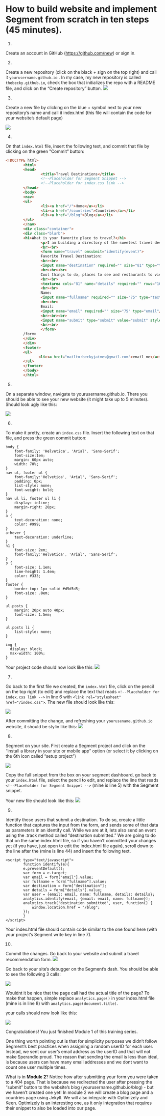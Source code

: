 
# How to build website and implement Segment from scratch in ten steps (45 minutes). 

1.
Create an account in GitHub (https://github.com/new) or sign in.

2.
Create a new repository (click on the black + sign on the top right) and call it `yourusername.github.io` . In my case, my new repository is called `thebecky.github.io`, check the box that initializes the repo with a README file, and click on the “Create repository” button.
![](https://lh4.googleusercontent.com/7pAUHBkudZZNE-2el-xvBiw847A_KJK4AfIE6J4hcZLOURkFUQO3h3juy6Rbo2Ga9ZcIo4LIiVymliSpjvr-4CVmahvcx9Ttm3kWIi8fvmWgG7pNqRCNcOfcboRvfg2MdjX7Mwk)

3.
Create a new file by clicking on the blue + symbol next to your new repository’s name and call it index.html (this file will contain the code for your website’s default page)

![](https://lh3.googleusercontent.com/2gBmt3YAt1nut9kwvPxr0dEE3H5_1_cweeMmygZIgooQX7ButSFH48Hn4Dj1qADAINgXla6SZt40pl831XghO0nO_ULGgE2l-32nc73nerXnbgHbMc7fo0sd8DWdkL1sjUbYi28)

4.
On that `index.html` file, insert the following text, and commit that file by clicking on the green "Commit” button:

```html 
<!DOCTYPE html>
        <html>
        <head>
                <title>Travel Destinations</title>
                <!--Placeholder for Segment Snippet -->
                <!--Placeholder for index.css link -->
        </head>
        <body>
        <nav>
        <ul>
                <li><a href="/">Home</a></li>
                <li><a href="/countries">Countries</a></li>
                <li><a href="/blog">Blog</a></li>
        </ul>
        </nav>
        <div class="container">
        <div class="blurb">        
        <h1>What is your favorite place to travel?</h1>
                <p>I am building a directory of the sweetest travel destinations.</p>
                <br><br>
                <form name="travel" onsubmit="identify(event)">
                Favorite Travel Destination:
                <br><br>
                <input name="destination" required="" size="81" type="text"/>
                <br><br><br>
                Cool things to do, places to see and restaurants to visit:
                <br><br>
                <textarea cols="81" name="details" required="" rows="10"></textarea>
                <br><br>
                Name:
                <input name="fullname" required="" size="75" type="text"/>
                <br><br>
                Email:
                <input name="email" required="" size="75" type="email"/>
                <br><br><br>
                <input name="submit" type="submit" value="submit" style="color: #ffffff; background: #63686b; font-size: 1em; border: none;"/>
                <br><br>
                </form>        
        /form> 
        </div>
        </div>
        <footer>
        <ul>
               <li><a href="mailto:beckyjaimes@gmail.com">email me</a></li>
        </ul>
        </footer>
        </body>
        </html>
```

5.
On a separate window, navigate to  yourusername.github.io. There you should be able to see your new website (it might take up to 5 minutes). Should look ugly like this:

![](https://lh4.googleusercontent.com/htMHBgB6SmAWH98_kNRSV6SpmImYisWdAcGcyRnOma1FH30C208_qo1MRMWtKIzM0Re_LK5MawP0dwX2Dg6NgjgEsbVxmexI6nIzK1Z0jaYGvVOKcjMhrMEfhRqDCbopFP5KpM0)

6.
To make it pretty,  create an `index.css` file. Insert the following text on that file, and press the green commit button:

```
body {
    font-family: 'Helvetica', 'Arial', 'Sans-Serif';
    font-size:1em;
    margin: 60px auto;
    width: 70%;
}
nav ul, footer ul {
    font-family:'Helvetica', 'Arial', 'Sans-Serif';
    padding: 0px;
    list-style: none;
    font-weight: bold;
}
nav ul li, footer ul li {
    display: inline;
    margin-right: 20px;
}
a {
    text-decoration: none;
    color: #999;
}
a:hover {
    text-decoration: underline;
}
h1 {
    font-size: 2em;
    font-family:'Helvetica', 'Arial', 'Sans-Serif';
}
p {
    font-size: 1.1em;
    line-height: 1.4em;
    color: #333;
}
footer {
    border-top: 1px solid #d5d5d5;
    font-size: .8em;
}

ul.posts { 
    margin: 20px auto 40px; 
    font-size: 1.5em;
}

ul.posts li {
    list-style: none;
}

img {
  display: block;
  max-width: 100%;
}
```

Your project code should now look like this: 
![](https://lh6.googleusercontent.com/WElic7ObgxtawSB7YpoMqwRQYxxORQT6vKz62p5XcCuPP2kJ19ac59at2LPC8Vood63_9W81oB7GwDjnlHnRBR_USO1EQdyh5jKg7cyXmIMMyJnUtqCq__MvFZkYg-KzpIv-cOY)

7.
Go back to the first file we created, the `index.html` file, click on the pencil on the top right (to edit) and replace the text that reads `<!--Placeholder for index.css link -->` in line 6  with `<link rel="stylesheet" href="/index.css">`. The new file should look like this:

![](https://lh6.googleusercontent.com/Bipyrmp-mMQrgwTkRS_ZEkDm8mLjXG7J_LusLIx8thjRvW6Waua6Ng3HwyJmYnrluoruoTOlSlRGOFIQUs8Xq_7DWSCXgcjKJQJeWGITTEutoMDOk7K8dekiYaRGKYNwsqcxI08)

After committing the change, and refreshing your `yourusename.github.io` website, it should be stylin like this:
![](https://dchtm6r471mui.cloudfront.net/notes.dropbox.com_2KqZoOTMGXjhQh7myTv8k_d.2308_1436279269707_undefined)

8.
Segment on your site. 
First create a Segment project and click on the “install a library in your site or mobile app” option (or select it by clicking on the 6th icon called “setup project”)

![](https://lh6.googleusercontent.com/ue6swDWFchY5LllpF-fw60ig5peul0A7eYrMEeP-euZz9BnfSekldy1jwHL_bBjjKyI3Fec-ReOE9NxoJjC1YIdpO5g5twfIEdP5ycdsJMiSEC6Yn8jqHdUZUf5RMRF6v2EeIdI)

Copy the full snippet from the box on your segment dashboard, go back to your `index.html` file, select the pencil to edit, and replace the line that reads `<!--Placeholder for Segment Snippet -->` (mine is line 5) with the Segment snippet.

Your new file should look like this:
![](https://dchtm6r471mui.cloudfront.net/notes.dropbox.com_2KqZoOTMGXjhQh7myTv8k_d.2308_1436248776313_undefined)

9.
Identify those users that submit a destination. To do so, create a little function that captures the input from the form, and sends some of that data as parameters in an identify call. While we are at it, lets also send an event using the .track method called “destination submitted.”  We are going to do that on the same index.html file, so if you haven’t committed your changes yet (if you have, just open to edit the index.html file again), scroll down to the line after the </form> (mine is line 44) and insert the following text.
```   
<script type="text/javascript">
        function identify(e){
        e.preventDefault();
        var form = e.target;
        var email = form["email"].value;
        var fullname = form["fullname"].value;
        var destination = form["destination"];
        var details = form["details"].value;
        var user = {email: email, name: fullname, details: details};
        analytics.identify(email, {email: email, name: fullname});
        analytics.track('destination submitted', user, function() {
            window.location.href = "/blog";
        });
        }
</script>
```
Your index.html file should contain code similar to the one found here (with your project’s Segment write key in line 7).

10.
Commit the changes. Go back to your website and submit a travel recommendation form.
![](https://lh6.googleusercontent.com/XwmCdFqs7yF7nMYndphwPR_kyPoMVQipuUedClecnF9tjO5rh5XG77wpqa7C4znkBkBHJhN8vv2q9qSHwSewIqgTV3b-Nn0lmh8AFtAvxCYs1K2EMVKM2YwK3AmSNPUBcXQ4tvg)

Go back to your site’s debugger on the Segment’s dash. You should be able to see the following 3 calls:

![](https://dchtm6r471mui.cloudfront.net/notes.dropbox.com_2KqZoOTMGXjhQh7myTv8k_d.2308_1436278764869_undefined)

Wouldnt it be nice that the page call had the actual title of the page? To make that happen, simple replace `analytics.page()` in your index.html file (mine is in line 8) with  `analytics.page(document.title)`.

your calls should now look like this:

![](https://dchtm6r471mui.cloudfront.net/notes.dropbox.com_2KqZoOTMGXjhQh7myTv8k_d.2308_1436279711665_undefined)

Congratulations! You just finished Module 1 of this training series.

One thing worth pointing out is that for simplicity purposes we didn’t follow Segment’s best practices when assigning a random userID for each user. Instead, we sent our user’s email address as the userID and that will not make Sperandio proud. The reason that sending the email is less than ideal, is because users can have many email addresses and we dont want to count one user multiple times.

What is in **Module 2**?   Notice how after submitting your form you were taken to a 404 page. That is because we redirected the user after pressing the “submit” button to the website’s blog (yourusername.github.io/blog) - but we haven’t created one yet! In module 2 we will create a blog page and a countries page using Jekyll.
We will also integrate with Optimizely and Keen. Optimizely is an interesting one, as it only integration that requires their snippet to also be loaded into our page.